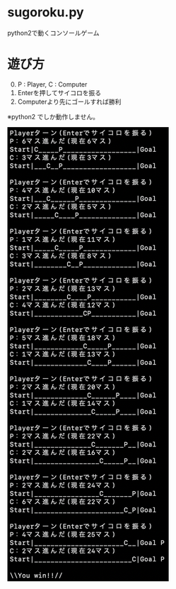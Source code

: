 # sugoroku.py
python2で動くコンソールゲーム

# 遊び方
0. P : Player, C : Computer
1. Enterを押してサイコロを振る
2. Computerより先にゴールすれば勝利 

※python2 でしか動作しません。

![image](https://github.com/kuritaro1122/sugoroku.py/blob/main/image.png)
